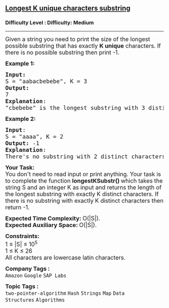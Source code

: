 <h2><a href="https://www.geeksforgeeks.org/problems/longest-k-unique-characters-substring0853/1?page=1&category=Strings&difficulty=Easy,Medium&status=unsolved&sortBy=submissions">Longest K unique characters substring</a></h2><h3>Difficulty Level : Difficulty: Medium</h3><hr><div class="problems_problem_content__Xm_eO"><p><span style="font-size: 18px;">Given a string you need to print the size of the longest possible substring that has exactly <strong>K&nbsp;unique</strong> characters. If there is no possible substring then print -1.</span></p>
<p><span style="font-size: 18px;"><strong>Example 1:</strong></span></p>
<pre><span style="font-size: 18px;"><strong>Input:</strong>
S = "aabacbebebe</span><span style="font-size: 18px;">", K = 3
<strong>Output:</strong> <br>7
<strong>Explanation</strong>: <br>"cbebebe" is the longest substring with 3 distinct characters.
</span></pre>
<p><span style="font-size: 18px;"><strong>Example 2:</strong></span></p>
<pre><span style="font-size: 18px;"><strong>Input</strong>: 
S = "aaaa", K = 2
<strong>Output:</strong> -1
<strong>Explanation</strong>: <br>There's no substring with 2 distinct characters.
</span></pre>
<p><span style="font-size: 18px;"><strong>Your Task:</strong><br>You don't need to read input or print anything. Your task is to complete the function&nbsp;<strong>longestKSubstr()&nbsp;</strong>which takes the string S and an integer K as input and returns the length of the longest substring with exactly K&nbsp;distinct characters. If there is no substring with exactly K distinct characters then return -1.</span></p>
<p><span style="font-size: 18px;"><strong>Expected Time Complexity: </strong>O(|S|).<br><strong>Expected Auxiliary Space:&nbsp;</strong>O(|S|).</span></p>
<p><span style="font-size: 18px;"><strong>Constraints:</strong><br>1 ≤ |S| ≤ 10<sup>5</sup><br>1 ≤ K ≤ 26<br>All characters are lowercase latin characters.</span></p></div><p><span style=font-size:18px><strong>Company Tags : </strong><br><code>Amazon</code>&nbsp;<code>Google</code>&nbsp;<code>SAP Labs</code>&nbsp;<br><p><span style=font-size:18px><strong>Topic Tags : </strong><br><code>two-pointer-algorithm</code>&nbsp;<code>Hash</code>&nbsp;<code>Strings</code>&nbsp;<code>Map</code>&nbsp;<code>Data Structures</code>&nbsp;<code>Algorithms</code>&nbsp;